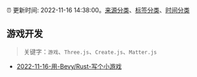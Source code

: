 :alarm_clock: 更新时间: 2022-11-16 14:38:00。[来源分类](../README.md)、[标签分类](../TAGS.md)、[时间分类](../TIMELINE.md)

## 游戏开发


> 关键字：`游戏`、`Three.js`、`Create.js`、`Matter.js`



- [2022-11-16-用-Bevy/Rust-写个小游戏](https://toutiao.io/k/vhb7ptk) 